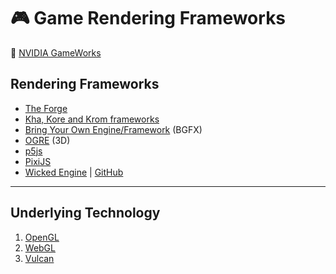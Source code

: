 # :video_game: Game Rendering Frameworks

:link: [NVIDIA GameWorks](https://developer.nvidia.com/gameworks)

## Rendering Frameworks

- [The Forge](https://github.com/ConfettiFX/The-Forge)
- [Kha, Kore and Krom frameworks](https://github.com/Kode)
- [Bring Your Own Engine/Framework](https://github.com/bkaradzic/bgfx) (BGFX)
- [OGRE](https://www.ogre3d.org/) (3D)
- [p5js](p5js.md)
- [PixiJS](pixijs.md)
- [Wicked Engine](https://wickedengine.net/) | [GitHub](https://github.com/turanszkij/WickedEngine)

***

## Underlying Technology

1. [OpenGL](opengl-development.md)
2. [WebGL](webgl-development.md)
3. [Vulcan](vulcan-development.md)
